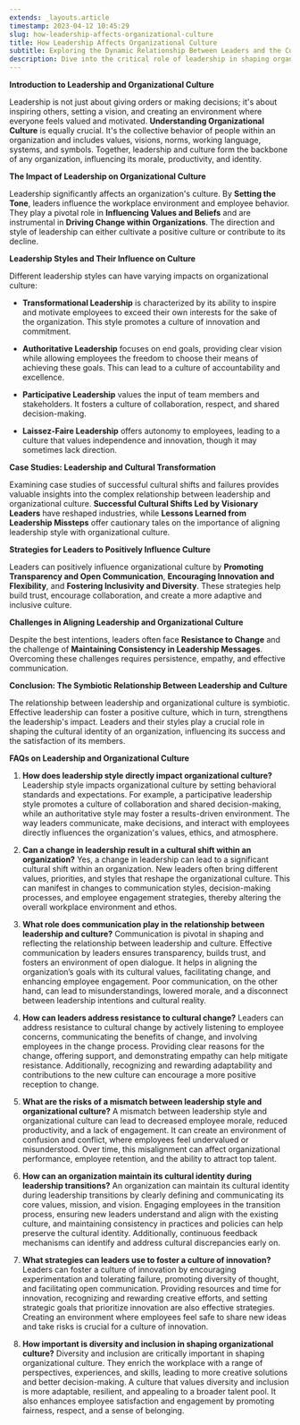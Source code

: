 ```yaml
---
extends: _layouts.article
timestamp: 2023-04-12 10:45:29
slug: how-leadership-affects-organizational-culture
title: How Leadership Affects Organizational Culture
subtitle: Exploring the Dynamic Relationship Between Leaders and the Cultural Landscape
description: Dive into the critical role of leadership in shaping organizational culture, exploring styles, impacts, and strategies for fostering a positive workplace environment. Discover how effective leadership can transform, innovate, and drive organizational success.
---
```


**Introduction to Leadership and Organizational Culture**

Leadership is not just about giving orders or making decisions; it's about inspiring others, setting a vision, and creating an environment where everyone feels valued and motivated. **Understanding Organizational Culture** is equally crucial. It's the collective behavior of people within an organization and includes values, visions, norms, working language, systems, and symbols. Together, leadership and culture form the backbone of any organization, influencing its morale, productivity, and identity.

**The Impact of Leadership on Organizational Culture**

Leadership significantly affects an organization's culture. By **Setting the Tone**, leaders influence the workplace environment and employee behavior. They play a pivotal role in **Influencing Values and Beliefs** and are instrumental in **Driving Change within Organizations**. The direction and style of leadership can either cultivate a positive culture or contribute to its decline.

**Leadership Styles and Their Influence on Culture**

Different leadership styles can have varying impacts on organizational culture:

- **Transformational Leadership** is characterized by its ability to inspire and motivate employees to exceed their own interests for the sake of the organization. This style promotes a culture of innovation and commitment.

- **Authoritative Leadership** focuses on end goals, providing clear vision while allowing employees the freedom to choose their means of achieving these goals. This can lead to a culture of accountability and excellence.

- **Participative Leadership** values the input of team members and stakeholders. It fosters a culture of collaboration, respect, and shared decision-making.

- **Laissez-Faire Leadership** offers autonomy to employees, leading to a culture that values independence and innovation, though it may sometimes lack direction.

**Case Studies: Leadership and Cultural Transformation**

Examining case studies of successful cultural shifts and failures provides valuable insights into the complex relationship between leadership and organizational culture. **Successful Cultural Shifts Led by Visionary Leaders** have reshaped industries, while **Lessons Learned from Leadership Missteps** offer cautionary tales on the importance of aligning leadership style with organizational culture.

**Strategies for Leaders to Positively Influence Culture**

Leaders can positively influence organizational culture by **Promoting Transparency and Open Communication**, **Encouraging Innovation and Flexibility**, and **Fostering Inclusivity and Diversity**. These strategies help build trust, encourage collaboration, and create a more adaptive and inclusive culture.

**Challenges in Aligning Leadership and Organizational Culture**

Despite the best intentions, leaders often face **Resistance to Change** and the challenge of **Maintaining Consistency in Leadership Messages**. Overcoming these challenges requires persistence, empathy, and effective communication.

**Conclusion: The Symbiotic Relationship Between Leadership and Culture**

The relationship between leadership and organizational culture is symbiotic. Effective leadership can foster a positive culture, which in turn, strengthens the leadership's impact. Leaders and their styles play a crucial role in shaping the cultural identity of an organization, influencing its success and the satisfaction of its members.

**FAQs on Leadership and Organizational Culture**

1. **How does leadership style directly impact organizational culture?**
Leadership style impacts organizational culture by setting behavioral standards and expectations. For example, a participative leadership style promotes a culture of collaboration and shared decision-making, while an authoritative style may foster a results-driven environment. The way leaders communicate, make decisions, and interact with employees directly influences the organization's values, ethics, and atmosphere.

2. **Can a change in leadership result in a cultural shift within an organization?**
Yes, a change in leadership can lead to a significant cultural shift within an organization. New leaders often bring different values, priorities, and styles that reshape the organizational culture. This can manifest in changes to communication styles, decision-making processes, and employee engagement strategies, thereby altering the overall workplace environment and ethos.

3. **What role does communication play in the relationship between leadership and culture?**
Communication is pivotal in shaping and reflecting the relationship between leadership and culture. Effective communication by leaders ensures transparency, builds trust, and fosters an environment of open dialogue. It helps in aligning the organization’s goals with its cultural values, facilitating change, and enhancing employee engagement. Poor communication, on the other hand, can lead to misunderstandings, lowered morale, and a disconnect between leadership intentions and cultural reality.

4. **How can leaders address resistance to cultural change?**
Leaders can address resistance to cultural change by actively listening to employee concerns, communicating the benefits of change, and involving employees in the change process. Providing clear reasons for the change, offering support, and demonstrating empathy can help mitigate resistance. Additionally, recognizing and rewarding adaptability and contributions to the new culture can encourage a more positive reception to change.

5. **What are the risks of a mismatch between leadership style and organizational culture?**
A mismatch between leadership style and organizational culture can lead to decreased employee morale, reduced productivity, and a lack of engagement. It can create an environment of confusion and conflict, where employees feel undervalued or misunderstood. Over time, this misalignment can affect organizational performance, employee retention, and the ability to attract top talent.

6. **How can an organization maintain its cultural identity during leadership transitions?**
An organization can maintain its cultural identity during leadership transitions by clearly defining and communicating its core values, mission, and vision. Engaging employees in the transition process, ensuring new leaders understand and align with the existing culture, and maintaining consistency in practices and policies can help preserve the cultural identity. Additionally, continuous feedback mechanisms can identify and address cultural discrepancies early on.

7. **What strategies can leaders use to foster a culture of innovation?**
Leaders can foster a culture of innovation by encouraging experimentation and tolerating failure, promoting diversity of thought, and facilitating open communication. Providing resources and time for innovation, recognizing and rewarding creative efforts, and setting strategic goals that prioritize innovation are also effective strategies. Creating an environment where employees feel safe to share new ideas and take risks is crucial for a culture of innovation.

8. **How important is diversity and inclusion in shaping organizational culture?**
Diversity and inclusion are critically important in shaping organizational culture. They enrich the workplace with a range of perspectives, experiences, and skills, leading to more creative solutions and better decision-making. A culture that values diversity and inclusion is more adaptable, resilient, and appealing to a broader talent pool. It also enhances employee satisfaction and engagement by promoting fairness, respect, and a sense of belonging.

